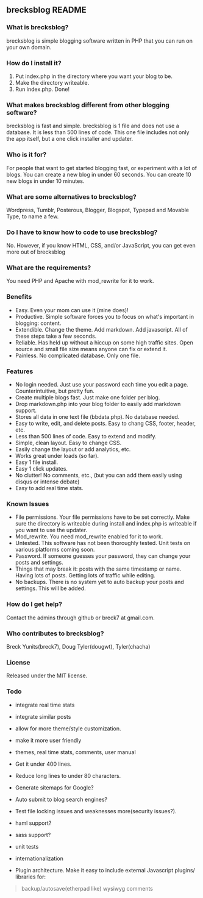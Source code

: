 ## brecksblog README

### What is brecksblog?

brecksblog is simple blogging software written in PHP that you can run on your own domain.

### How do I install it?

1. Put index.php in the directory where you want your blog to be.
2. Make the directory writeable.
3. Run index.php. Done!

### What makes brecksblog different from other blogging software?

brecksblog is fast and simple. brecksblog is 1 file and does not use a database. It is less than 500 lines of code. This one file includes not only the app itself, but a one click installer and updater. 

### Who is it for?

For people that want to get started blogging fast, or experiment with a lot of blogs.
You can create a new blog in under 60 seconds. You can create 10 new blogs in under 10 minutes.

### What are some alternatives to brecksblog?

Wordpress, Tumblr, Posterous, Blogger, Blogspot, Typepad and Movable Type, to name a few.

### Do I have to know how to code to use brecksblog?
No. However, if you know HTML, CSS, and/or JavaScript, you can get even more out of brecksblog

### What are the requirements? 
You need PHP and Apache with mod_rewrite for it to work.

### Benefits

- Easy. Even your mom can use it (mine does)!
- Productive. Simple software forces you to focus on what's important in blogging: content.
- Extendible. Change the theme. Add markdown. Add javascript. All of these steps take a few seconds.
- Reliable. Has held up without a hiccup on some high traffic sites. Open source and small file size means anyone can fix or extend it.
- Painless. No complicated database. Only one file.

### Features
- No login needed. Just use your password each time you edit a page. Counterintuitive, but pretty fun.
- Create multiple blogs fast. Just make one folder per blog.
- Drop markdown.php into your blog folder to easily add markdown support.
- Stores all data in one text file (bbdata.php). No database needed.
- Easy to write, edit, and delete posts. Easy to chang CSS, footer, header, etc.
- Less than 500 lines of code. Easy to extend and modify.
- Simple, clean layout. Easy to change CSS.
- Easily change the layout or add analytics, etc.
- Works great under loads (so far).
- Easy 1 file install.
- Easy 1 click updates.
- No clutter! No comments, etc., (but you can add them easily using disqus or intense debate)
- Easy to add real time stats.

### Known Issues

- File permissions. Your file permissions have to be set correctly. Make sure the directory is writeable during install and index.php is writeable if you want to use the updater.
- Mod_rewrite. You need mod_rewrite enabled for it to work.
- Untested. This software has not been thoroughly tested. Unit tests on various platforms coming soon.
- Password. If someone guesses your password, they can change your posts and settings.
- Things that may break it: posts with the same timestamp or name. Having lots of posts. Getting lots of traffic while editing.
- No backups. There is no system yet to auto backup your posts and settings. This will be added.

### How do I get help?

Contact the admins through github or breck7 at gmail.com.

### Who contributes to brecksblog?

Breck Yunits(breck7), Doug Tyler(dougwt), Tyler(chacha)

### License

Released under the MIT license.

### Todo

- integrate real time stats
- integrate similar posts
- allow for more theme/style customization.
- make it more user friendly
- themes, real time stats, comments, user manual

- Get it under 400 lines.
- Reduce long lines to under 80 characters.
- Generate sitemaps for Google?
- Auto submit to blog search engines?
- Test file locking issues and weaknesses more(security issues?).
- haml support?
- sass support?
- unit tests
- internationalization
- Plugin architecture. Make it easy to include external Javascript plugins/ libraries for:
> backup/autosave(etherpad like)
> wysiwyg
> comments